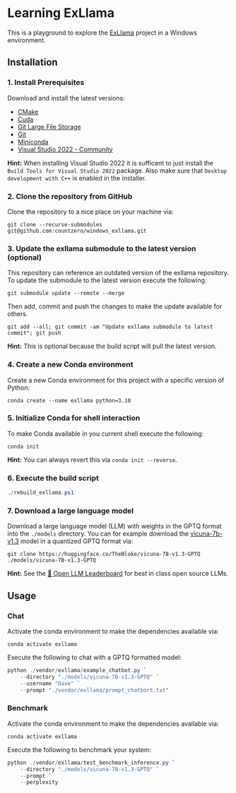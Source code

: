 # Learning ExLlama

This is a playground to explore the [ExLlama](https://github.com/turboderp/exllama) project in a Windows environment.

## Installation

### 1. Install Prerequisites

Download and install the latest versions:

* [CMake](https://cmake.org/download/)
* [Cuda](https://developer.nvidia.com/cuda-downloads)
* [Git Large File Storage](https://git-lfs.com)
* [Git](https://git-scm.com/download)
* [Miniconda](https://conda.io/projects/conda/en/stable/user-guide/install)
* [Visual Studio 2022 - Community](https://visualstudio.microsoft.com/downloads/)

**Hint:** When installing Visual Studio 2022 it is sufficent to just install the `Build Tools for Visual Studio 2022` package. Also make sure that `Desktop development with C++` is enabled in the installer.

### 2. Clone the repository from GitHub

Clone the repository to a nice place on your machine via:

```Shell
git clone --recurse-submodules git@github.com:countzero/windows_exllama.git
```

### 3. Update the exllama submodule to the latest version (optional)
This repository can reference an outdated version of the exllama repository. To update the submodule to the latest version execute the following.

```Shell
git submodule update --remote --merge
```

Then add, commit and push the changes to make the update available for others.

```Shell
git add --all; git commit -am "Update exllama submodule to latest commit"; git push
```

**Hint:** This is optional because the build script will pull the latest version.

### 4. Create a new Conda environment

Create a new Conda environment for this project with a specific version of Python:

```Shell
conda create --name exllama python=3.10
```

### 5. Initialize Conda for shell interaction

To make Conda available in you current shell execute the following:

```Shell
conda init
```

**Hint:** You can always revert this via `conda init --reverse`.

### 6. Execute the build script

```PowerShell
./rebuild_exllama.ps1
```

### 7. Download a large language model

Download a large language model (LLM) with weights in the GPTQ format into the `./models` directory. You can for example download the [vicuna-7b-v1.3](https://huggingface.co/lmsys/vicuna-7b-v1.3) model in a quantized GPTQ format via:

```Shell
git clone https://huggingface.co/TheBloke/vicuna-7B-v1.3-GPTQ ./models/vicuna-7B-v1.3-GPTQ
```

**Hint:** See the [🤗 Open LLM Leaderboard](https://huggingface.co/spaces/HuggingFaceH4/open_llm_leaderboard) for best in class open source LLMs.

## Usage

### Chat

Activate the conda environment to make the dependencies available via:

```Shell
conda activate exllama
```

Execute the following to chat with a GPTQ formatted model:

```PowerShell
python ./vendor/exllama/example_chatbot.py `
    --directory "./models/vicuna-7B-v1.3-GPTQ" `
    --username "Dave" `
    --prompt "./vendor/exllama/prompt_chatbort.txt"
```

### Benchmark

Activate the conda environment to make the dependencies available via:

```Shell
conda activate exllama
```

Execute the following to benchmark your system:

```PowerShell
python ./vendor/exllama/test_benchmark_inference.py `
    --directory "./models/vicuna-7B-v1.3-GPTQ" `
    --prompt `
    --perplexity
```

